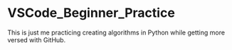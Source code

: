 # VSCode_Beginner_Practice

This is just me practicing creating algorithms in Python while getting more versed with GitHub.
